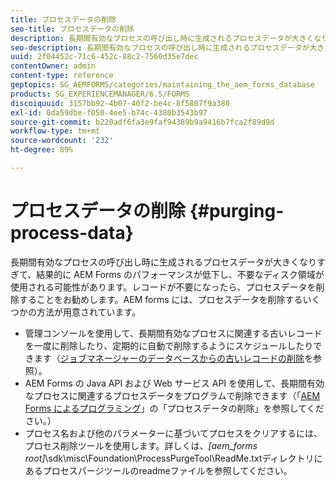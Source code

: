 ```yaml
---
title: プロセスデータの削除
seo-title: プロセスデータの削除
description: 長期間有効なプロセスの呼び出し時に生成されるプロセスデータが大きくなりすぎて、結果的に AEM Forms のパフォーマンスが低下し、不要なディスク領域が使用される可能性があります。プロセスデータをパージする方法を確認してください。
seo-description: 長期間有効なプロセスの呼び出し時に生成されるプロセスデータが大きくなりすぎて、結果的に AEM Forms のパフォーマンスが低下し、不要なディスク領域が使用される可能性があります。プロセスデータをパージする方法を確認してください。
uuid: 2f04452c-71c6-452c-88c2-7560d35e7dec
contentOwner: admin
content-type: reference
geptopics: SG_AEMFORMS/categories/maintaining_the_aem_forms_database
products: SG_EXPERIENCEMANAGER/6.5/FORMS
discoiquuid: 3157bb92-4b07-40f2-be4c-8f5807f9a380
exl-id: 0da59dbe-f050-4ee5-b74c-4380b3543b97
source-git-commit: b220adf6fa3e9faf94389b9a9416b7fca2f89d9d
workflow-type: tm+mt
source-wordcount: '232'
ht-degree: 89%

---
```


# プロセスデータの削除 {#purging-process-data}

長期間有効なプロセスの呼び出し時に生成されるプロセスデータが大きくなりすぎて、結果的に AEM Forms のパフォーマンスが低下し、不要なディスク領域が使用される可能性があります。レコードが不要になったら、プロセスデータを削除することをお勧めします。AEM forms には、プロセスデータを削除するいくつかの方法が用意されています。

* 管理コンソールを使用して、長期間有効なプロセスに関連する古いレコードを一度に削除したり、定期的に自動で削除するようにスケジュールしたりできます（[ジョブマネージャーのデータベースからの古いレコードの削除](/help/forms/using/admin-help/purge-records-job-manager-database.md#purge-records-from-the-job-manager-database)を参照）。
* AEM Forms の Java API および Web サービス API を使用して、長期間有効なプロセスに関連するプロセスデータをプログラムで削除できます（「[AEM Forms によるプログラミング](https://www.adobe.com/go/learn_aemforms_programming_63)」の「プロセスデータの削除」を参照してください。）
* プロセス名および他のパラメーターに基づいてプロセスをクリアするには、プロセス削除ツールを使用します。詳しくは、*[aem_forms root]*\sdk\misc\Foundation\ProcessPurgeTool\ReadMe.txtディレクトリにあるプロセスパージツールのreadmeファイルを参照してください。
